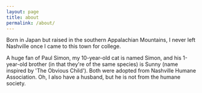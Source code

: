 ```yaml
---
layout: page
title: about
permalink: /about/
---
```


Born in Japan but raised in the southern Appalachian Mountains, I never left Nashville once I came to this town for college.

A huge fan of Paul Simon, my 10-year-old cat is named Simon, and his 1-year-old brother (in that they're of the same species) is Sunny (name inspired by 'The Obvious Child').  Both were adopted from Nashville Humane Association.  Oh, I also have a husband, but he is not from the humane society.



